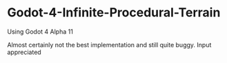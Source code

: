 # Godot-4-Infinite-Procedural-Terrain
Using Godot 4 Alpha 11

Almost certainly not the best implementation and still quite buggy. Input appreciated
